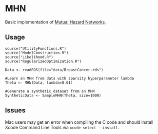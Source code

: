 # MHN
Basic implementation of [Mutual Hazard Networks](https://academic.oup.com/bioinformatics/article/36/1/241/5524604).

## Usage
```
source("UtilityFunctions.R")
source("ModelConstruction.R")
source("Likelihood.R")
source("RegularizedOptimization.R")

Data <- readRDS(file="data/BreastCancer.rds") 

#Learn an MHN from data with sparsity hyperparameter lambda
Theta <- MHN(Data, lambda=0.01)

#Generate a synthetic dataset from an MHN
SyntheticData <- SampleMHN(Theta, size=1000)
```

## Issues
Mac users may get an error when compiling the C code and should install Xcode Command Line Tools via `xcode-select --install`.
